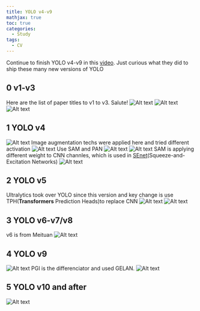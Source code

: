 ```yaml
---
title: YOLO v4-v9
mathjax: true
toc: true
categories:
  - Study
tags:
  - CV
---
```


Continue to finish YOLO v4-v9 in this [video](hhttps://www.youtube.com/watch?v=VmZhBJuaHEw). Just curious what they did to ship these many new versions of YOLO

## 0 v1-v3
Here are the list of paper titles to v1 to v3. Salute!
![Alt text](/assets/images/2024/24-06-08-YOLO4-9_files/v1.png)
![Alt text](/assets/images/2024/24-06-08-YOLO4-9_files/v2.png)
![Alt text](/assets/images/2024/24-06-08-YOLO4-9_files/v3.png)

## 1 YOLO v4
![Alt text](/assets/images/2024/24-06-08-YOLO4-9_files/v4.png)
Image augmentation techs were applied here
and tried different activation
![Alt text](/assets/images/2024/24-06-08-YOLO4-9_files/dataaug.png)
Use SAM and PAN
![Alt text](/assets/images/2024/24-06-08-YOLO4-9_files/sampan0.png)
![Alt text](/assets/images/2024/24-06-08-YOLO4-9_files/sampan.png)
SAM is applying different weight to CNN channles, which is used in [SEnet](https://arxiv.org/pdf/1709.01507)(Squeeze-and-Excitation Networks)
![Alt text](/assets/images/2024/24-06-08-YOLO4-9_files/sam.png)

## 2 YOLO v5
Ultralytics took over YOLO since this version and key change is use TPH(**Transformers** Prediction Heads)to replace CNN
![Alt text](/assets/images/2024/24-06-08-YOLO4-9_files/v5.png)
![Alt text](/assets/images/2024/24-06-08-YOLO4-9_files/v5arch.png)

## 3 YOLO v6-v7/v8
v6 is from Meituan
![Alt text](/assets/images/2024/24-06-08-YOLO4-9_files/v6.png)

## 4 YOLO v9
![Alt text](/assets/images/2024/24-06-08-YOLO4-9_files/v9.png)
PGI is the differenciator and used GELAN.
![Alt text](/assets/images/2024/24-06-08-YOLO4-9_files/v9PGI.png)

## 5 YOLO v10 and after
![Alt text](/assets/images/2024/24-06-08-YOLO4-9_files/afteryolo.png)